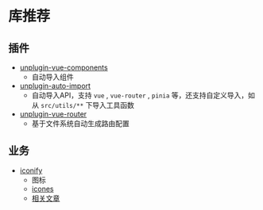 # 库推荐

## 插件

- [unplugin-vue-components](https://unplugin.unjs.io/showcase/unplugin-vue-components.html)
  - 自动导入组件
- [unplugin-auto-import](https://unplugin.unjs.io/showcase/unplugin-auto-import.html)
  - 自动导入API，支持 `vue` , `vue-router` , `pinia` 等，还支持自定义导入，如从 `src/utils/**` 下导入工具函数
- [unplugin-vue-router](https://uvr.esm.is/introduction.html)
  - 基于文件系统自动生成路由配置

## 业务

- [iconify](https://iconify.design/)
  - 图标
  - [icones](https://icones.js.org/)
  - [相关文章](./iconify) <Badge type='tip' text='站内' />
